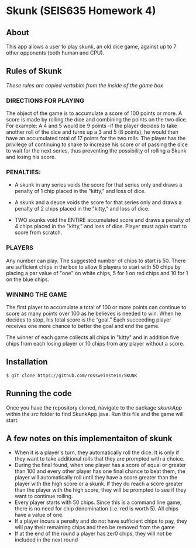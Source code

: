 # Skunk (SEIS635 Homework 4)

## About

This app allows a user to play skunk, an old dice game, against up to 7 other opponents (both human and CPU).

## Rules of Skunk

*These rules are copied vertabim from the inside of the game box*
 
### DIRECTIONS FOR PLAYING
 
The object of the game is to accumulate a score of 100 points or more. A
score is made by rolling the dice and combining the points on the two
dice. For example: A 4 and 5 would be 9 points -if the player decides to take
another roll of the dice and turns up a 3 and 5 (8 points), he would then
have an accumulated total of 17 points for the two rolls. The player has the
privilege of continuing to shake to increase his score or of passing the dice
to wait for the next series, thus preventing the possibility of rolling
a Skunk and losing his score.
 
### PENALTIES:

* A skunk in any series voids the score for that series only and draws a penalty of 1 chip placed in the "kitty," and loss of dice.
 
* A skunk and a deuce voids the score for that series only and draws a penalty of 2 chips placed in the "kitty," and loss of dice.
 
* TWO skunks void the ENTIRE accumulated score and draws a penalty of 4 chips placed in the "kitty," and loss of dice. Player must again start to score from scratch.
 
### PLAYERS

Any number can play. The suggested number of chips to start is 50. There are sufficient chips in the box to allow 8 players to start with 50 chips by placing a par value of "one" on white chips, 5 for 1 on red chips and 10 for 1 on the blue chips.

### WINNING THE GAME

The first player to accumulate a total of 100 or more points can continue to
score as many points over 100 as he believes is needed to win. When he
decides to stop, his total score is the “goal.” Each succeeding player
receives one more chance to better the goal and end the game.
 
The winner of each game collects all chips in "kitty" and in addition five
chips from each losing player or 10 chips from any player without a score.

## Installation

```
$ git clone https://github.com/rossweinstein/SKUNK
```

## Running the code

Once you have the repository cloned, navigate to the package *skunkApp* within the *src* folder to find SkunkApp.java.  Run this file and the game will start. 


## A few notes on this implementaiton of skunk

* When it is a player's turn, they automatically roll the dice. It is only if they want to take additional rolls that they are prompted with a choice.
* During the final found, when one player has a score of equal or greater than 100 and every other player has one final chance to beat them, the player will automatically roll until they have a score greater than the player with the high score or a skunk. If they do reach a score greater than the player with the high score, they will be prompted to see if they want to continue rolling.
* Every player starts with 50 chips. Since this is a command line game, there is no need for chip denomination (i.e. red is worth 5).  All chips have a value of one.
* If a player incurs a penalty and do not have sufficient chips to pay, they will pay their remaining chips and then be removed from the game
* If at the end of the round a player has zer0 chips, they will not be included in the next round
